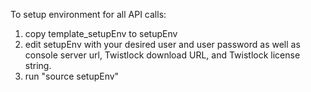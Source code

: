 To setup environment for all API calls: 

1) copy template_setupEnv to setupEnv
2) edit setupEnv with your desired user and user password as well as console server url, 
   Twistlock download URL, and Twistlock license string.
3) run "source setupEnv"



